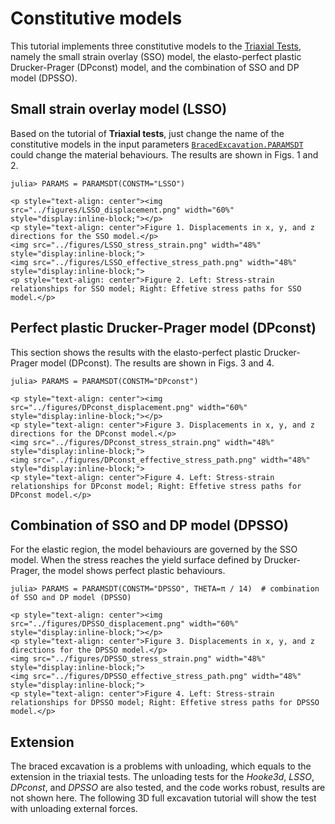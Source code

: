 # Constitutive models

This tutorial implements three constitutive models to the [Triaxial Tests](@ref), namely the small strain overlay (SSO) model, the elasto-perfect plastic Drucker-Prager (DPconst) model, and the combination of SSO and DP model (DPSSO).  

## Small strain overlay model (LSSO)

Based on the tutorial of **Triaxial tests**, just change the name of the constitutive models in the input parameters [`BracedExcavation.PARAMSDT`](@ref) could change the material behaviours. 
The results are shown in Figs. 1 and 2. 

```@julia
julia> PARAMS = PARAMSDT(CONSTM="LSSO")
```

```@raw html
<p style="text-align: center"><img src="../figures/LSSO_displacement.png" width="60%" style="display:inline-block;"></p>
<p style="text-align: center">Figure 1. Displacements in x, y, and z directions for the SSO model.</p>
<img src="../figures/LSSO_stress_strain.png" width="48%" style="display:inline-block;">
<img src="../figures/LSSO_effective_stress_path.png" width="48%" style="display:inline-block;">
<p style="text-align: center">Figure 2. Left: Stress-strain relationships for SSO model; Right: Effetive stress paths for SSO model.</p>
```

## Perfect plastic Drucker-Prager model (DPconst)

This section shows the results with the elasto-perfect plastic Drucker-Prager model (DPconst). 
The results are shown in Figs. 3 and 4. 

```@julia
julia> PARAMS = PARAMSDT(CONSTM="DPconst")
```

```@raw html
<p style="text-align: center"><img src="../figures/DPconst_displacement.png" width="60%" style="display:inline-block;"></p>
<p style="text-align: center">Figure 3. Displacements in x, y, and z directions for the DPconst model.</p>
<img src="../figures/DPconst_stress_strain.png" width="48%" style="display:inline-block;">
<img src="../figures/DPconst_effective_stress_path.png" width="48%" style="display:inline-block;">
<p style="text-align: center">Figure 4. Left: Stress-strain relationships for DPconst model; Right: Effetive stress paths for DPconst model.</p>
```

## Combination of SSO and DP model (DPSSO)

For the elastic region, the model behaviours are governed by the SSO model. 
When the stress reaches the yield surface defined by Drucker-Prager, the model shows perfect plastic behaviours. 

```@julia
julia> PARAMS = PARAMSDT(CONSTM="DPSSO", THETA=π / 14)  # combination of SSO and DP model (DPSSO)
```

```@raw html
<p style="text-align: center"><img src="../figures/DPSSO_displacement.png" width="60%" style="display:inline-block;"></p>
<p style="text-align: center">Figure 3. Displacements in x, y, and z directions for the DPSSO model.</p>
<img src="../figures/DPSSO_stress_strain.png" width="48%" style="display:inline-block;">
<img src="../figures/DPSSO_effective_stress_path.png" width="48%" style="display:inline-block;">
<p style="text-align: center">Figure 4. Left: Stress-strain relationships for DPSSO model; Right: Effetive stress paths for DPSSO model.</p>
```

## Extension

The braced excavation is a problems with unloading, which equals to the extension in the triaxial tests. 
The unloading tests for the *Hooke3d*, *LSSO*, *DPconst*, and *DPSSO* are also tested, and the code works robust, results are not shown here.
The following 3D full excavation tutorial will show the test with unloading external forces. 
